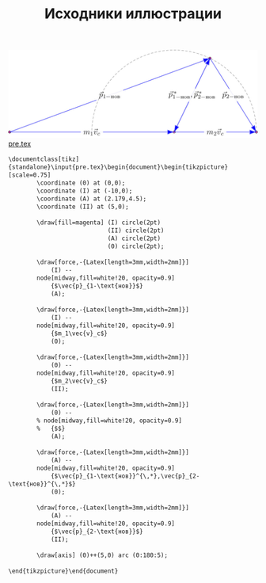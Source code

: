 ﻿---
title: "Исходники иллюстрации"
type: "notpost"
---
<a class="imag2" href="/cook/gallery/tikzpicture_0a0b178b8956ef1836947b9b06291113.tex"><img src="/cook/gallery/tikzpicture_0a0b178b8956ef1836947b9b06291113.pdf.jpg" alt=""></a>
<a href="/cook/gallery/pre">pre.tex</a>
<pre><code class="language-latex">\documentclass[tikz]{standalone}\input{pre.tex}\begin{document}\begin{tikzpicture}[scale=0.75]
		\coordinate (0) at (0,0);
		\coordinate (I) at (-10,0);
		\coordinate (A) at (2.179,4.5);
		\coordinate (II) at (5,0);

		\draw[fill=magenta]	(I) circle(2pt)
							(II) circle(2pt)
							(A) circle(2pt)
							(0) circle(2pt);

		\draw[force,-{Latex[length=3mm,width=2mm]}] 
			(I) -- 
		node[midway,fill=white!20, opacity=0.9] 
			{$\vec{p}_{1-\text{нов}}$}
			(A);

		\draw[force,-{Latex[length=3mm,width=2mm]}] 
			(I) -- 
		node[midway,fill=white!20, opacity=0.9] 
			{$m_1\vec{v}_c$}
			(0);

		\draw[force,-{Latex[length=3mm,width=2mm]}] 
			(0) -- 
		node[midway,fill=white!20, opacity=0.9] 
			{$m_2\vec{v}_c$}
			(II);

		\draw[force,-{Latex[length=3mm,width=2mm]}] 
			(0) -- 
		% node[midway,fill=white!20, opacity=0.9] 
		% 	{$$}
			(A);

		\draw[force,-{Latex[length=3mm,width=2mm]}] 
			(A) -- 
		node[midway,fill=white!20, opacity=0.9] 
			{$\vec{p}_{1-\text{нов}}^{\,*},\vec{p}_{2-\text{нов}}^{\,*}$}
			(0);

		\draw[force,-{Latex[length=3mm,width=2mm]}] 
			(A) -- 
		node[midway,fill=white!20, opacity=0.9] 
			{$\vec{p}_{2-\text{нов}}$}
			(II);

		\draw[axis] (0)++(5,0) arc (0:180:5);
	
\end{tikzpicture}\end{document}</code></pre>